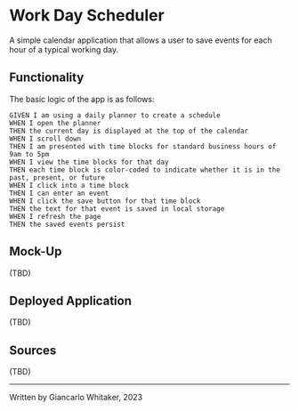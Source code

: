 # Work Day Scheduler

A simple calendar application that allows a user to save events for each hour of a typical working day. 

## Functionality

The basic logic of the app is as follows:

```
GIVEN I am using a daily planner to create a schedule
WHEN I open the planner
THEN the current day is displayed at the top of the calendar
WHEN I scroll down
THEN I am presented with time blocks for standard business hours of 9am to 5pm
WHEN I view the time blocks for that day
THEN each time block is color-coded to indicate whether it is in the past, present, or future
WHEN I click into a time block
THEN I can enter an event
WHEN I click the save button for that time block
THEN the text for that event is saved in local storage
WHEN I refresh the page
THEN the saved events persist
```

## Mock-Up

(TBD)

## Deployed Application

(TBD)

## Sources

(TBD)

---
Written by Giancarlo Whitaker, 2023